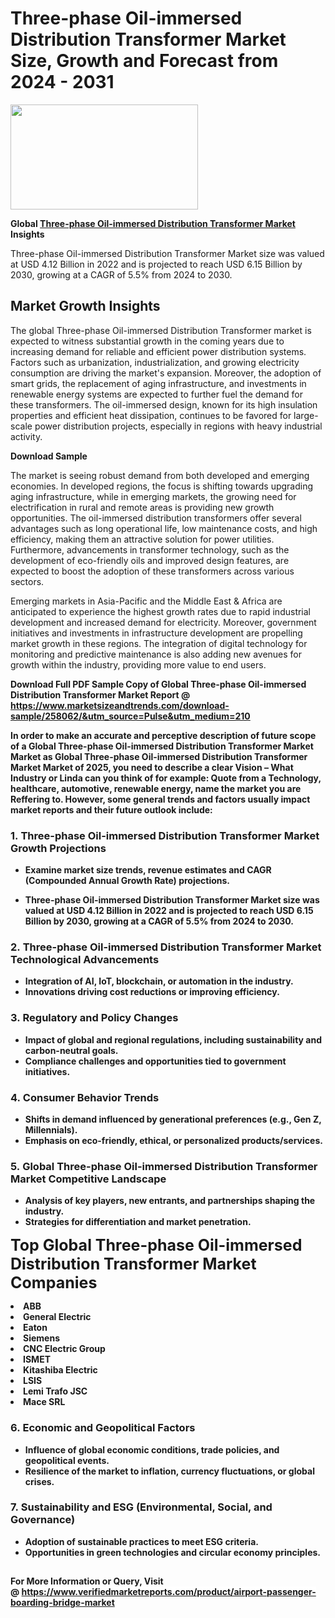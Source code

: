 <H1>Three-phase Oil-immersed Distribution Transformer Market Size, Growth and Forecast from 2024 - 2031</H1><img class="aligncenter size-medium wp-image-584254" src="https://thirdeyenews.in/wp-content/uploads/2024/09/Global-Market-Research-300x168.jpeg" alt="" width="300" height="168" /><p><strong>Global&nbsp;<a href="https://www.marketsizeandtrends.com/download-sample/258062/&amp;utm_source=Pulse&amp;utm_medium=210">Three-phase Oil-immersed Distribution Transformer Market</a> Insights</strong></p><p>Three-phase Oil-immersed Distribution Transformer Market size was valued at USD 4.12 Billion in 2022 and is projected to reach USD 6.15 Billion by 2030, growing at a CAGR of 5.5% from 2024 to 2030.</p><p><h2>Market Growth Insights</h2> <p>The global Three-phase Oil-immersed Distribution Transformer market is expected to witness substantial growth in the coming years due to increasing demand for reliable and efficient power distribution systems. Factors such as urbanization, industrialization, and growing electricity consumption are driving the market's expansion. Moreover, the adoption of smart grids, the replacement of aging infrastructure, and investments in renewable energy systems are expected to further fuel the demand for these transformers. The oil-immersed design, known for its high insulation properties and efficient heat dissipation, continues to be favored for large-scale power distribution projects, especially in regions with heavy industrial activity.</p> <p><strong>Download Sample</strong></p> <p>The market is seeing robust demand from both developed and emerging economies. In developed regions, the focus is shifting towards upgrading aging infrastructure, while in emerging markets, the growing need for electrification in rural and remote areas is providing new growth opportunities. The oil-immersed distribution transformers offer several advantages such as long operational life, low maintenance costs, and high efficiency, making them an attractive solution for power utilities. Furthermore, advancements in transformer technology, such as the development of eco-friendly oils and improved design features, are expected to boost the adoption of these transformers across various sectors.</p> <p>Emerging markets in Asia-Pacific and the Middle East & Africa are anticipated to experience the highest growth rates due to rapid industrial development and increased demand for electricity. Moreover, government initiatives and investments in infrastructure development are propelling market growth in these regions. The integration of digital technology for monitoring and predictive maintenance is also adding new avenues for growth within the industry, providing more value to end users.</p> <p><strong></p><p><span class=""><strong>Download Full PDF Sample Copy of Global Three-phase Oil-immersed Distribution Transformer Market Report</strong> @ <a href="https://www.marketsizeandtrends.com/download-sample/258062/&amp;utm_source=Pulse&amp;utm_medium=210" target="_blank">https://www.marketsizeandtrends.com/download-sample/258062/&amp;utm_source=Pulse&amp;utm_medium=210</a></span></p><p>In order to make an accurate and perceptive description of future scope of a Global&nbsp;Three-phase Oil-immersed Distribution Transformer Market Market as Global&nbsp;Three-phase Oil-immersed Distribution Transformer Market Market of 2025, you need to describe a clear Vision &ndash; What Industry or Linda can you think of for example: Quote from a Technology, healthcare, automotive, renewable energy, name the market you are Reffering to. However, some general trends and factors usually impact market reports and their future outlook include:</p><h3>1.&nbsp;<strong>Three-phase Oil-immersed Distribution Transformer Market Growth Projections</strong></h3><ul><li>Examine market size trends, revenue estimates and CAGR (Compounded Annual Growth Rate) projections.</li><li><p>Three-phase Oil-immersed Distribution Transformer Market size was valued at USD 4.12 Billion in 2022 and is projected to reach USD 6.15 Billion by 2030, growing at a CAGR of 5.5% from 2024 to 2030.</p></li></ul><h3>2.&nbsp;<strong>Three-phase Oil-immersed Distribution Transformer Market Technological Advancements</strong></h3><ul><li>Integration of AI, IoT, blockchain, or automation in the industry.</li><li>Innovations driving cost reductions or improving efficiency.</li></ul><h3>3.&nbsp;<strong>Regulatory and Policy Changes</strong></h3><ul><li>Impact of global and regional regulations, including sustainability and carbon-neutral goals.</li><li>Compliance challenges and opportunities tied to government initiatives.</li></ul><h3>4.&nbsp;<strong>Consumer Behavior Trends</strong></h3><ul><li>Shifts in demand influenced by generational preferences (e.g., Gen Z, Millennials).</li><li>Emphasis on eco-friendly, ethical, or personalized products/services.</li></ul><h3>5.&nbsp;<strong>Global Three-phase Oil-immersed Distribution Transformer Market Competitive Landscape</strong></h3><ul><li>Analysis of key players, new entrants, and partnerships shaping the industry.</li><li>Strategies for differentiation and market penetration.</li></ul><p data-pm-slice="1 1 []"><span style="color: inherit; font-family: inherit; font-size: 25px;">Top Global Three-phase Oil-immersed Distribution Transformer Market Companies</span></p><div class="" data-test-id=""><p><li>ABB</li><li> General Electric</li><li> Eaton</li><li> Siemens</li><li> CNC Electric Group</li><li> ISMET</li><li> Kitashiba Electric</li><li> LSIS</li><li> Lemi Trafo JSC</li><li> Mace SRL</li></p></div><h3>6.&nbsp;<strong>Economic and Geopolitical Factors</strong></h3><ul><li>Influence of global economic conditions, trade policies, and geopolitical events.</li><li>Resilience of the market to inflation, currency fluctuations, or global crises.</li></ul><h3>7.&nbsp;<strong>Sustainability and ESG (Environmental, Social, and Governance)</strong></h3><ul><li>Adoption of sustainable practices to meet ESG criteria.</li><li>Opportunities in green technologies and circular economy principles.</li></ul><h2><strong style="font-size: 14px;">For More Information or Query, Visit @&nbsp;</strong><a style="background-color: #ffffff; font-size: 14px;" href="https://www.marketsizeandtrends.com/report/three-phase-oil-immersed-distribution-transformer-market/" target="_blank">https://www.verifiedmarketreports.com/product/airport-passenger-boarding-bridge-market</a></h2>
